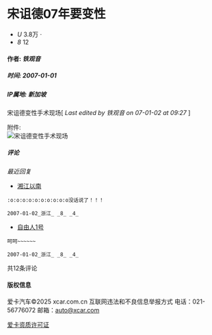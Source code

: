# 宋诅德07年要变性

-   _U_ 3.8万 _·_
-   _8_ 12

#### 作者: *铁观音*
##### 时间: 2007-01-01
##### IP属地: 新加坡

宋诅德变性手术现场\[ _Last edited by *铁观音* on 07-01-02 at 09:27_ \]

附件:  
![宋诅德变性手术现场](http://image.xcar.com.cn/attachments/day_070101/1640_Kn03_1.jpg-app)

##### 评论

_最近回复_

-    [湘江以南](//a.xcar.com.cn/aikahao/author/668219.html?uid=668219&referer=%2F%2Fa.xcar.com.cn%2Fbbs%2Fthread-4618685-0.html#zoneclick=126512)
    
    :o:o:o:o:o:o:o:o:o:o没话说了！！！
    
    2007-01-02_浙江_ _8_ _4_
    
-    [自由人1号](//a.xcar.com.cn/aikahao/author/302519.html?uid=302519&referer=%2F%2Fa.xcar.com.cn%2Fbbs%2Fthread-4618685-0.html#zoneclick=126512)
    
    呵呵~~~~~~
    
    2007-01-02_浙江_ _8_ _4_

共12条评论

#### 版权信息
爱卡汽车©2025  xcar.com.cn 互联网违法和不良信息举报方式 电话：021-56776072 邮箱：auto@xcar.com

[爱卡资质许可证](//a.xcar.com.cn/about/license)
<!-- tcd_original_link https://a.xcar.com.cn/bbs/thread-4618685-0.html -->
